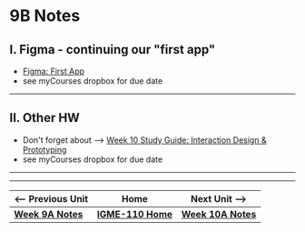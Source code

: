 # 9B Notes

## I. Figma - continuing our "first app"
- [Figma: First App](../exercises/figma-first-app.md)
- see myCourses dropbox for due date

---

## II. Other HW
- Don't forget about --> [Week 10 Study Guide: Interaction Design & Prototyping](https://docs.google.com/document/d/1cPbyE8xvK747125dENQXC8Kd3jzb7uUhtp40dfyjdNU)
- see myCourses dropbox for due date

---
---

| <-- Previous Unit | Home | Next Unit -->
| --- | --- | --- 
|   [**Week 9A Notes**](9A.md)  |  [**IGME-110 Home**](../) | [**Week 10A Notes**](10A.md)
